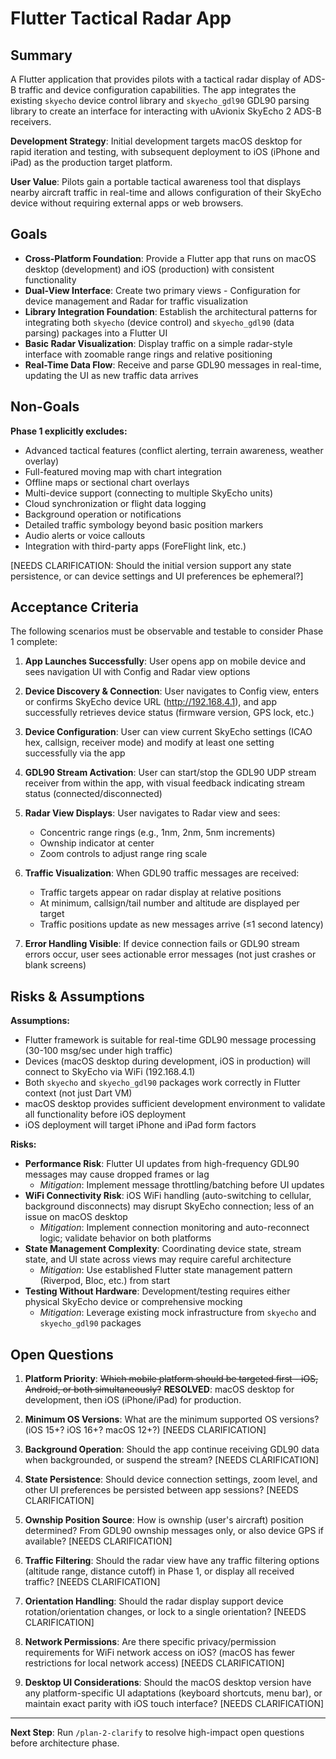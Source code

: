 # Flutter Tactical Radar App

## Summary

A Flutter application that provides pilots with a tactical radar display of ADS-B traffic and device configuration capabilities. The app integrates the existing `skyecho` device control library and `skyecho_gdl90` GDL90 parsing library to create an interface for interacting with uAvionix SkyEcho 2 ADS-B receivers.

**Development Strategy**: Initial development targets macOS desktop for rapid iteration and testing, with subsequent deployment to iOS (iPhone and iPad) as the production target platform.

**User Value**: Pilots gain a portable tactical awareness tool that displays nearby aircraft traffic in real-time and allows configuration of their SkyEcho device without requiring external apps or web browsers.

## Goals

- **Cross-Platform Foundation**: Provide a Flutter app that runs on macOS desktop (development) and iOS (production) with consistent functionality
- **Dual-View Interface**: Create two primary views - Configuration for device management and Radar for traffic visualization
- **Library Integration Foundation**: Establish the architectural patterns for integrating both `skyecho` (device control) and `skyecho_gdl90` (data parsing) packages into a Flutter UI
- **Basic Radar Visualization**: Display traffic on a simple radar-style interface with zoomable range rings and relative positioning
- **Real-Time Data Flow**: Receive and parse GDL90 messages in real-time, updating the UI as new traffic data arrives

## Non-Goals

**Phase 1 explicitly excludes:**
- Advanced tactical features (conflict alerting, terrain awareness, weather overlay)
- Full-featured moving map with chart integration
- Offline maps or sectional chart overlays
- Multi-device support (connecting to multiple SkyEcho units)
- Cloud synchronization or flight data logging
- Background operation or notifications
- Detailed traffic symbology beyond basic position markers
- Audio alerts or voice callouts
- Integration with third-party apps (ForeFlight link, etc.)

[NEEDS CLARIFICATION: Should the initial version support any state persistence, or can device settings and UI preferences be ephemeral?]

## Acceptance Criteria

The following scenarios must be observable and testable to consider Phase 1 complete:

1. **App Launches Successfully**: User opens app on mobile device and sees navigation UI with Config and Radar view options

2. **Device Discovery & Connection**: User navigates to Config view, enters or confirms SkyEcho device URL (http://192.168.4.1), and app successfully retrieves device status (firmware version, GPS lock, etc.)

3. **Device Configuration**: User can view current SkyEcho settings (ICAO hex, callsign, receiver mode) and modify at least one setting successfully via the app

4. **GDL90 Stream Activation**: User can start/stop the GDL90 UDP stream receiver from within the app, with visual feedback indicating stream status (connected/disconnected)

5. **Radar View Displays**: User navigates to Radar view and sees:
   - Concentric range rings (e.g., 1nm, 2nm, 5nm increments)
   - Ownship indicator at center
   - Zoom controls to adjust range ring scale

6. **Traffic Visualization**: When GDL90 traffic messages are received:
   - Traffic targets appear on radar display at relative positions
   - At minimum, callsign/tail number and altitude are displayed per target
   - Traffic positions update as new messages arrive (≤1 second latency)

7. **Error Handling Visible**: If device connection fails or GDL90 stream errors occur, user sees actionable error messages (not just crashes or blank screens)

## Risks & Assumptions

**Assumptions:**
- Flutter framework is suitable for real-time GDL90 message processing (30-100 msg/sec under high traffic)
- Devices (macOS desktop during development, iOS in production) will connect to SkyEcho via WiFi (192.168.4.1)
- Both `skyecho` and `skyecho_gdl90` packages work correctly in Flutter context (not just Dart VM)
- macOS desktop provides sufficient development environment to validate all functionality before iOS deployment
- iOS deployment will target iPhone and iPad form factors

**Risks:**
- **Performance Risk**: Flutter UI updates from high-frequency GDL90 messages may cause dropped frames or lag
  - *Mitigation*: Implement message throttling/batching before UI updates
- **WiFi Connectivity Risk**: iOS WiFi handling (auto-switching to cellular, background disconnects) may disrupt SkyEcho connection; less of an issue on macOS desktop
  - *Mitigation*: Implement connection monitoring and auto-reconnect logic; validate behavior on both platforms
- **State Management Complexity**: Coordinating device state, stream state, and UI state across views may require careful architecture
  - *Mitigation*: Use established Flutter state management pattern (Riverpod, Bloc, etc.) from start
- **Testing Without Hardware**: Development/testing requires either physical SkyEcho device or comprehensive mocking
  - *Mitigation*: Leverage existing mock infrastructure from `skyecho` and `skyecho_gdl90` packages

## Open Questions

1. **Platform Priority**: ~~Which mobile platform should be targeted first - iOS, Android, or both simultaneously?~~ **RESOLVED**: macOS desktop for development, then iOS (iPhone/iPad) for production.

2. **Minimum OS Versions**: What are the minimum supported OS versions? (iOS 15+? iOS 16+? macOS 12+?) [NEEDS CLARIFICATION]

3. **Background Operation**: Should the app continue receiving GDL90 data when backgrounded, or suspend the stream? [NEEDS CLARIFICATION]

4. **State Persistence**: Should device connection settings, zoom level, and other UI preferences be persisted between app sessions? [NEEDS CLARIFICATION]

5. **Ownship Position Source**: How is ownship (user's aircraft) position determined? From GDL90 ownship messages only, or also device GPS if available? [NEEDS CLARIFICATION]

6. **Traffic Filtering**: Should the radar view have any traffic filtering options (altitude range, distance cutoff) in Phase 1, or display all received traffic? [NEEDS CLARIFICATION]

7. **Orientation Handling**: Should the radar display support device rotation/orientation changes, or lock to a single orientation? [NEEDS CLARIFICATION]

8. **Network Permissions**: Are there specific privacy/permission requirements for WiFi network access on iOS? (macOS has fewer restrictions for local network access) [NEEDS CLARIFICATION]

9. **Desktop UI Considerations**: Should the macOS desktop version have any platform-specific UI adaptations (keyboard shortcuts, menu bar), or maintain exact parity with iOS touch interface? [NEEDS CLARIFICATION]

---

**Next Step**: Run `/plan-2-clarify` to resolve high-impact open questions before architecture phase.
